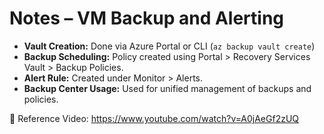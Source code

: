 # Notes – VM Backup and Alerting

- **Vault Creation:** Done via Azure Portal or CLI (`az backup vault create`)
- **Backup Scheduling:** Policy created using Portal > Recovery Services Vault > Backup Policies.
- **Alert Rule:** Created under Monitor > Alerts.
- **Backup Center Usage:** Used for unified management of backups and policies.

👀 Reference Video: https://www.youtube.com/watch?v=A0jAeGf2zUQ
